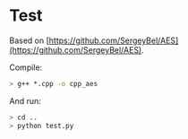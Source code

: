 # Test

Based on [https://github.com/SergeyBel/AES](https://github.com/SergeyBel/AES).

Compile:

``` bash
> g++ *.cpp -o cpp_aes
```

And run:

``` bash
> cd ..
> python test.py
```